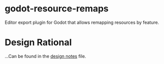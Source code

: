 # godot-resource-remaps
Editor export plugin for Godot that allows remapping resources by feature.

# Design Rational
...Can be found in the [design notes](DESIGN_NOTES.md) file.